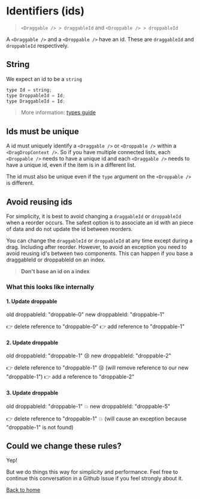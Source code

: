 # Identifiers (ids)

> `<Draggable /> > draggableId` and `<Droppable /> > droppableId`

A `<Draggable />` and a `<Droppable />` have an id. These are `draggableId` and `droppableId` respectively.

## String

We expect an id to be a `string`

```js
type Id = string;
type DroppableId = Id;
type DraggableId = Id;
```

> More information: [types guide](/docs/guides/types.md)

## Ids must be unique

A id must uniquely identify a `<Draggable />` or `<Droppable />` within a `<DragDropContext />`. So if you have multiple connected lists, each `<Droppable />` needs to have a unique id and each `<Draggable />` needs to have a unique id, even if the item is in a different list.

The id must also be unique even if the `type` argument on the `<Droppable />` is different.

## Avoid reusing ids

For simplicity, it is best to avoid changing a `draggableId` or `droppableId` when a reorder occurs. The safest option is to associate an id with an piece of data and do not update the id between reorders.

You can change the `draggableId` or `droppableId` at any time except during a drag. Including after reorder. However, to avoid an exception you need to avoid reusing id's between two components. This can happen if you base a draggableId or droppableId on an index.

> **Don't base an id on a index**

### What this looks like internally

#### 1. Update droppable

old droppableId: "droppable-0"
new droppableId: "droppable-1"

👉 delete reference to "droppable-0"
👉 add reference to "droppable-1"

#### 2. Update droppable

old droppableId: "droppable-1" 😢
new droppableId: "droppable-2"

👉 delete reference to "droppable-1" 😢 (will remove reference to our new "droppable-1")
👉 add a reference to "droppable-2"

#### 3. Update droppable

old droppableId: "droppable-1" 💥
new droppableId: "droppable-5"

👉 delete reference to "droppable-1" 💥 (will cause an exception because "droppable-1" is not found)

## Could we change these rules?

Yep!

But we do things this way for simplicity and performance. Feel free to continue this conversation in a Github issue if you feel strongly about it.

[Back to home](/README.md#documentation-)
